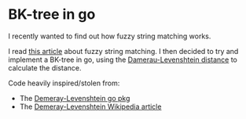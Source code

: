 # BK-tree in go

I recently wanted to find out how fuzzy string matching works.

I read [this article](https://medium.com/data-science-in-your-pocket/fuzzy-matching-algorithms-explained-e0ff30cc00ca) about fuzzy string matching. I then decided to try and implement a BK-tree in go, using the [Damerau-Levenshtein distance](https://en.wikipedia.org/wiki/Damerau%E2%80%93Levenshtein_distance) to calculate the distance.

Code heavily inspired/stolen from:

- The [Demeray-Levenshtein go pkg](https://pkg.go.dev/github.com/lmas/Damerau-Levenshtein)
- The [Demeray-Levenshtein Wikipedia article](https://en.wikipedia.org/wiki/Damerau%E2%80%93Levenshtein_distance)
